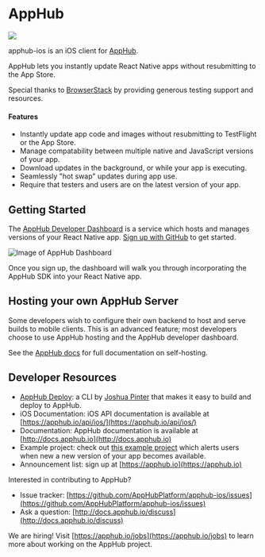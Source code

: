# AppHub

![](https://circleci.com/gh/AppHubPlatform/apphub-ios.png?circle-token=shield)

apphub-ios is an iOS client for [AppHub](https://apphub.io).

AppHub lets you instantly update React Native apps without resubmitting to the App Store.

Special thanks to [BrowserStack](https://www.browserstack.com) by providing generous testing support and resources.

#### Features

- Instantly update app code and images without resubmitting to TestFlight or the App Store.
- Manage compatability between multiple native and JavaScript versions of your app.
- Download updates in the background, or while your app is executing.
- Seamlessly "hot swap" updates during app use.
- Require that testers and users are on the latest version of your app.


## Getting Started

The [AppHub Developer Dashboard](https://dashboard.apphub.io) is a service which hosts and manages versions of your React Native app. [Sign up with GitHub](https://dashboard.apphub.io) to get started.

![Image of AppHub Dashboard](http://i.imgur.com/x8p3zfj.png)

Once you sign up, the dashboard will walk you through incorporating the AppHub SDK into your React Native app.

## Hosting your own AppHub Server

Some developers wish to configure their own backend to host and serve builds to mobile clients. This is an advanced feature; most developers choose to use AppHub hosting and the AppHub developer dashboard.

See the [AppHub docs](http://docs.apphub.io/v1.0/docs/self-hosting) for full documentation on self-hosting.

## Developer Resources

- [AppHub Deploy](https://github.com/joshuapinter/apphubdeploy): a CLI by [Joshua Pinter](https://twitter.com/joshuapinter) that makes it easy to build and deploy to AppHub.
- iOS Documentation: iOS API documentation is available at [https://apphub.io/api/ios/](https://apphub.io/api/ios/)
- Documentation: AppHub documentation is available at [http://docs.apphub.io](http://docs.apphub.io)
- Example project: check out [this example project](https://github.com/AppHubPlatform/AppHubStarterProject) which alerts users when new a new version of your app becomes available.
- Announcement list: sign up at [https://apphub.io](https://apphub.io)

Interested in contributing to AppHub?

- Issue tracker: [https://github.com/AppHubPlatform/apphub-ios/issues](https://github.com/AppHubPlatform/apphub-ios/issues)
- Ask a question: [http://docs.apphub.io/discuss](http://docs.apphub.io/discuss)

We are hiring! Visit [https://apphub.io/jobs](https://apphub.io/jobs) to learn more about working on the AppHub project.

